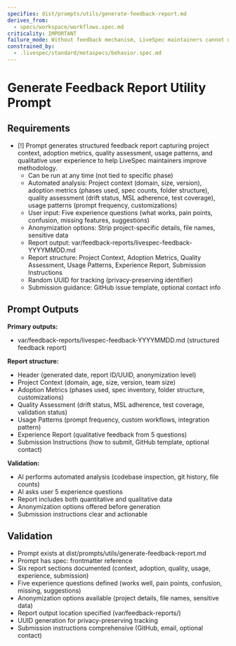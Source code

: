```yaml
---
specifies: dist/prompts/utils/generate-feedback-report.md
derives_from:
  - specs/workspace/workflows.spec.md
criticality: IMPORTANT
failure_mode: Without feedback mechanism, LiveSpec maintainers cannot understand real-world usage patterns, pain points, and successes, preventing methodology improvements
constrained_by:
  - .livespec/standard/metaspecs/behavior.spec.md
---
```


# Generate Feedback Report Utility Prompt

## Requirements
- [!] Prompt generates structured feedback report capturing project context, adoption metrics, quality assessment, usage patterns, and qualitative user experience to help LiveSpec maintainers improve methodology.
  - Can be run at any time (not tied to specific phase)
  - Automated analysis: Project context (domain, size, version), adoption metrics (phases used, spec counts, folder structure), quality assessment (drift status, MSL adherence, test coverage), usage patterns (prompt frequency, customizations)
  - User input: Five experience questions (what works, pain points, confusion, missing features, suggestions)
  - Anonymization options: Strip project-specific details, file names, sensitive data
  - Report output: var/feedback-reports/livespec-feedback-YYYYMMDD.md
  - Report structure: Project Context, Adoption Metrics, Quality Assessment, Usage Patterns, Experience Report, Submission Instructions
  - Random UUID for tracking (privacy-preserving identifier)
  - Submission guidance: GitHub issue template, optional contact info

## Prompt Outputs

**Primary outputs:**
- var/feedback-reports/livespec-feedback-YYYYMMDD.md (structured feedback report)

**Report structure:**
- Header (generated date, report ID/UUID, anonymization level)
- Project Context (domain, age, size, version, team size)
- Adoption Metrics (phases used, spec inventory, folder structure, customizations)
- Quality Assessment (drift status, MSL adherence, test coverage, validation status)
- Usage Patterns (prompt frequency, custom workflows, integration pattern)
- Experience Report (qualitative feedback from 5 questions)
- Submission Instructions (how to submit, GitHub template, optional contact)

**Validation:**
- AI performs automated analysis (codebase inspection, git history, file counts)
- AI asks user 5 experience questions
- Report includes both quantitative and qualitative data
- Anonymization options offered before generation
- Submission instructions clear and actionable

## Validation

- Prompt exists at dist/prompts/utils/generate-feedback-report.md
- Prompt has spec: frontmatter reference
- Six report sections documented (context, adoption, quality, usage, experience, submission)
- Five experience questions defined (works well, pain points, confusion, missing, suggestions)
- Anonymization options available (project details, file names, sensitive data)
- Report output location specified (var/feedback-reports/)
- UUID generation for privacy-preserving tracking
- Submission instructions comprehensive (GitHub, email, optional contact)
